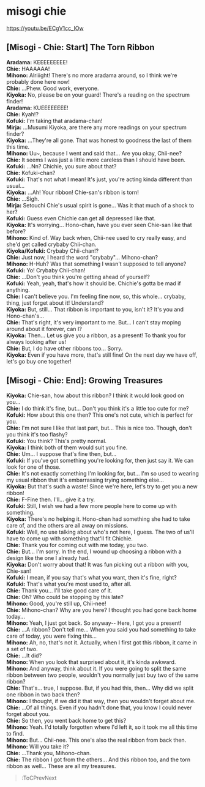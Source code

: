 
misogi chie
===========
https://youtu.be/ECgV1cc_IOw

  

## [Misogi - Chie: Start] The Torn Ribbon
**Aradama:** KEEEEEEEEE\!  
**Chie:** HAAAAAA\!  
**Mihono:** Alriiight\! There's no more aradama around, so I think we're probably done here now\!  
**Chie:** ...Phew. Good work, everyone.  
**Kiyoka:** No, please be on your guard\! There's a reading on the spectrum finder\!  
**Aradama:** KUEEEEEEEE\!  
**Chie:** Kyah\!?  
**Kofuki:** I'm taking that aradama-chan\!  
**Mirja:** ...Musumi Kiyoka, are there any more readings on your spectrum finder?  
**Kiyoka:** ...They're all gone. That was honest to goodness the last of them this time.  
**Mihono:** Uu\~, because I went and said that... Are you okay, Chii-nee?  
**Chie:** It seems I was just a little more careless than I should have been.  
**Kofuki:** ...Nn? Chichie, you sure about that?  
**Chie:** Kofuki-chan?  
**Kofuki:** That's not what I mean\! It's just, you're acting kinda different than usual...  
**Kiyoka:** ...Ah\! Your ribbon\! Chie-san's ribbon is torn\!  
**Chie:** ...Sigh.  
**Mirja:** Setouchi Chie's usual spirit is gone... Was it that much of a shock to her?  
**Kofuki:** Guess even Chichie can get all depressed like that.  
**Kiyoka:** It's worrying... Hono-chan, have you ever seen Chie-san like that before?  
**Mihono:** Kind of. Way back when, Chii-nee used to cry really easy, and she'd get called crybaby Chii-chan.  
**Kiyoka/Kofuki:** Crybaby Chii-chan\!?  
**Chie:** Just now, I heard the word "crybaby"... Mihono-chan?  
**Mihono:** H-Huh? Was that something I wasn't supposed to tell anyone?  
**Kofuki:** Yo\! Crybaby Chii-chan\!  
**Chie:** ...Don't you think you're getting ahead of yourself?  
**Kofuki:** Yeah, yeah, that's how it should be. Chichie's gotta be mad if anything.  
**Chie:** I can't believe you. I'm feeling fine now, so, this whole... crybaby, thing, just forget about it\! Understand?  
**Kiyoka:** But, still... That ribbon is important to you, isn't it? It's you and Hono-chan's...  
**Chie:** That's right, it's very important to me. But... I can't stay moping around about it forever, can I?  
**Kiyoka:** Then... Let us give you a ribbon, as a present\! To thank you for always looking after us\!  
**Chie:** But, I do have other ribbons too... Sorry.  
**Kiyoka:** Even if you have more, that's still fine\! On the next day we have off, let's go buy one together\!  

## [Misogi - Chie: End]: Growing Treasures
**Kiyoka:** Chie-san, how about this ribbon? I think it would look good on you...  
**Chie:** I do think it's fine, but... Don't you think it's a little too cute for me?  
**Kofuki:** How about this one then? This one's not cute, which is perfect for you.  
**Chie:** I'm not sure I like that last part, but... This is nice too. Though, don't you think it's too flashy?  
**Kofuki:** You think? This's pretty normal.  
**Kiyoka:** I think both of them would suit you fine.  
**Chie:** Um... I suppose that's fine then, but...  
**Kofuki:** If you've got something you're looking for, then just say it. We can look for one of those.  
**Chie:** It's not exactly something I'm looking for, but... I'm so used to wearing my usual ribbon that it's embarrassing trying something else...  
**Kiyoka:** But that's such a waste\! Since we're here, let's try to get you a new ribbon\!  
**Chie:** F-Fine then. I'll... give it a try.  
**Kofuki:** Still, I wish we had a few more people here to come up with something.  
**Kiyoka:** There's no helping it. Hono-chan had something she had to take care of, and the others are all away on missions.  
**Kofuki:** Well, no use talking about who's not here, I guess. The two of us'll have to come up with something that'll fit Chichie.  
**Chie:** Thank you for coming out with me today, you two.  
**Chie:** But... I'm sorry. In the end, I wound up choosing a ribbon with a design like the one I already had.  
**Kiyoka:** Don't worry about that\! It was fun picking out a ribbon with you, Chie-san\!  
**Kofuki:** I mean, if you say that's what you want, then it's fine, right?  
**Kofuki:** That's what you're most used to, after all.  
**Chie:** Thank you... I'll take good care of it.  
**Chie:** Oh? Who could be stopping by this late?  
**Mihono:** Good, you're still up, Chii-nee\!  
**Chie:** Mihono-chan? Why are you here? I thought you had gone back home today...  
**Mihono:** Yeah, I just got back. So anyway-- Here, I got you a present\!  
**Chie:** ...A ribbon? Don't tell me... When you said you had something to take care of today, you were fixing this...  
**Mihono:** Ah, no, that's not it. Actually, when I first got this ribbon, it came in a set of two.  
**Chie:** ...It did?  
**Mihono:** When you look that surprised about it, it's kinda awkward.  
**Mihono:** And anyway, think about it. If you were going to split the same ribbon between two people, wouldn't you normally just buy two of the same ribbon?  
**Chie:** That's... true, I suppose. But, if you had this, then... Why did we split one ribbon in two back then?  
**Mihono:** I thought, if we did it that way, then you wouldn't forget about me.  
**Chie:** ...Of all things. Even if you hadn't done that, you know I could never forget about you.  
**Chie:** So then, you went back home to get this?  
**Mihono:** Yeah. I'd totally forgotten where I'd left it, so it took me all this time to find.  
**Mihono:** But... Chii-nee. This one's also the real ribbon from back then.  
**Mihono:** Will you take it?  
**Chie:** ...Thank you, Mihono-chan.  
**Chie:** The ribbon I got from the others... And this ribbon too, and the torn ribbon as well... These are all my treasures.  
> :ToCPrevNext